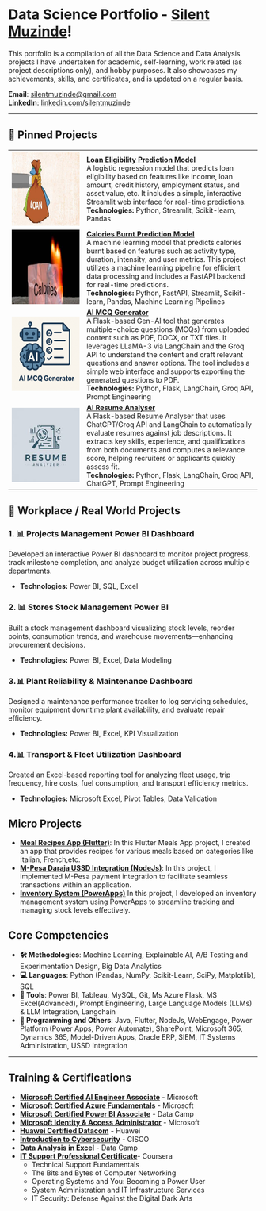 # Data Science Portfolio - [Silent Muzinde](https://github.com/silentmuzinde/Data-Science-Portfolio)!

This portfolio is a compilation of all the Data Science and Data Analysis projects I have undertaken for academic, self-learning, work related (as project descriptions only), and hobby purposes. It also showcases my achievements, skills, and certificates, and is updated on a regular basis.

**Email**: [silentmuzinde@gmail.com](mailto:silentmuzinde@gmail.com)  
**LinkedIn**: [linkedin.com/silentmuzinde](https://www.linkedin.com/in/silent-muzinde-317035186/)

---

## 🚀 Pinned Projects
<table> 
  <tr> 
    <td width="30%"> 
      <img src="assets/loan_img.jpg" width="210px" height="150px"> 
    </td> 
    <td> 
      <a href="https://github.com/silentmuzinde/Data-Science-Portfolio/tree/main/Loan-Eligibility-Prediction"><strong>Loan Eligibility Prediction Model</strong></a><br> 
      A logistic regression model that predicts loan eligibility based on features like income, loan amount, credit history, employment status, and asset value, etc. It includes a simple, interactive Streamlit web interface for real-time predictions.
      <br><strong>Technologies:</strong> Python, Streamlit, Scikit-learn, Pandas 
    </td> 
  </tr>

  <tr> 
    <td width="30%">  
      <img src="Carlories-Burnt-Prediction-Model/carlories_img.jpg" width="100%" height="150px">   
    </td>
    <td>  
      <a href="https://github.com/silentmuzinde/Data-Science-Portfolio/tree/main/Carlories-Burnt-Prediction-Model"><strong>Calories Burnt Prediction Model</strong></a><br> 
      A machine learning model that predicts calories burnt based on features such as activity type, duration, intensity, and user metrics. This project utilizes a machine learning pipeline for efficient data processing and includes a FastAPI backend for real-time predictions. 
      <br><strong>Technologies:</strong> Python, FastAPI, Streamlit, Scikit-learn, Pandas, Machine Learning Pipelines 
    </td>
  </tr>

  <tr> 
    <td width="30%"> 
      <img src="assets/MCQ.png" width="100%" height="150px"> 
    </td> 
    <td> 
      <a href="https://github.com/silentmuzinde/Data-Science-Portfolio/tree/main/AI-MCQ-Generator"><strong>AI MCQ Generator</strong></a><br> 
      A Flask-based Gen-AI tool that generates multiple-choice questions (MCQs) from uploaded content such as PDF, DOCX, or TXT files. It leverages LLaMA-3 via LangChain and the Groq API to understand the content and craft relevant questions and answer options. The tool includes a simple web interface and supports exporting the generated questions to PDF. 
      <br><strong>Technologies:</strong> Python, Flask, LangChain, Groq API, Prompt Engineering 
    </td> 
  </tr> 

  <tr> 
    <td width="30%"> 
      <img src="assets/Resume_Analyser.jpg" width="100%" height="150px"> 
    </td> 
    <td> 
      <a href="https://github.com/silentmuzinde/Data-Science-Portfolio/tree/main/AI-Resume-Analyser"><strong>AI Resume Analyser</strong></a><br> 
      A Flask-based Resume Analyser that uses ChatGPT/Groq API and LangChain to automatically evaluate resumes against job descriptions. It extracts key skills, experience, and qualifications from both documents and computes a relevance score, helping recruiters or applicants quickly assess fit.
      <br><strong>Technologies:</strong> Python, Flask, LangChain, Groq API, ChatGPT, Prompt Engineering 
    </td> 
  </tr>
</table>

    
## 💼 Workplace / Real World Projects

### 1. 📊 **Projects Management Power BI Dashboard**
Developed an interactive Power BI dashboard to monitor project progress, track milestone completion, and analyze budget utilization across multiple departments.
- **Technologies:** Power BI, SQL, Excel

### 2. 📊 **Stores Stock Management Power BI**
Built a stock management dashboard visualizing stock levels, reorder points, consumption trends, and warehouse movements—enhancing procurement decisions.
- **Technologies:** Power BI, Excel, Data Modeling

### 3.📊 **Plant Reliability & Maintenance Dashboard**
Designed a maintenance performance tracker to log servicing schedules, monitor equipment downtime,plant availability, and evaluate repair efficiency.
- **Technologies:** Power BI, Excel, KPI Visualization

### 4.📊 **Transport & Fleet Utilization Dashboard**
Created an Excel-based reporting tool for analyzing fleet usage, trip frequency, hire costs, fuel consumption, and transport efficiency metrics.
- **Technologies:** Microsoft Excel, Pivot Tables, Data Validation

## Micro Projects
- **[Meal Recipes App (Flutter)](https://github.com/silentmuzinde/Meals_App)**:  In this Flutter Meals App project, I created an app that provides recipes for various meals based on categories like Italian, French,etc.
- **[M-Pesa Daraja USSD Integration (NodeJs)](https://github.com/silentmuzinde/mpesa_payment_integration)**:  In this project, I implemented M-Pesa payment integration to facilitate seamless transactions within an application.
- **[Inventory System (PowerApps)](https://github.com/silentmuzinde/PowerAppsInventorySystem)**  In this project, I developed an inventory management system using PowerApps to streamline tracking and managing stock levels effectively.

## Core Competencies

- **🛠️ Methodologies**: Machine Learning, Explainable AI, A/B Testing and Experimentation Design, Big Data Analytics
- **💻 Languages**: Python (Pandas, NumPy, Scikit-Learn, SciPy, Matplotlib), SQL
- **🧰 Tools**: Power BI, Tableau, MySQL, Git, Ms Azure Flask, MS Excel(Advanced), Prompt Engineering,  Large Language Models (LLMs) & LLM Integration, Langchain
- **🔧 Programming and Others**: Java, Flutter, NodeJs, WebEngage, Power Platform (Power Apps, Power Automate), SharePoint, Microsoft 365, Dynamics 365, Model-Driven Apps, Oracle ERP, SIEM, IT Systems Administration, USSD Integration
---
## Training & Certifications

- **[Microsoft Certified AI Engineer Associate](https://learn.microsoft.com/api/credentials/share/en-us/silentMuzinde-9829/CBA04031D542EC07?sharingId)** - Microsoft
- **[Microsoft Certified Azure Fundamentals](https://learn.microsoft.com/api/credentials/share/en-us/silentMuzinde-9829/75C81476A28871A9?sharingId=E6C6FAC59833BDF1)** - Microsoft
- **[Microsoft Certified Power BI Associate](https://www.datacamp.com/completed/statement-of-accomplishment/track/89c380f7dd44944d87b9dbdee3cdea914f05fc71)** - Data Camp
- **[Microsoft Identity & Access Administrator](link_to_certificate)** - Microsoft
- **[Huawei Certified Datacom](link_to_certificate)** - Huawei
- **[Introduction to Cybersecurity](link_to_certificate)** - CISCO
- **[Data Analysis in Excel](https://www.datacamp.com/completed/statement-of-accomplishment/track/89c380f7dd44944d87b9dbdee3cdea914f05fc71)** - Data Camp
- **[IT Support Professional Certificate](link_to_certificate)**-  Coursera
     - Technical Support Fundamentals
     - The Bits and Bytes of Computer Networking
     - Operating Systems and You: Becoming a Power User
     - System Administration and IT Infrastructure Services
     - IT Security: Defense Against the Digital Dark Arts
